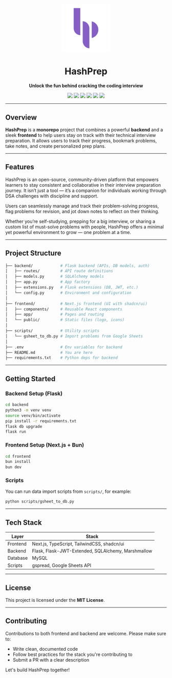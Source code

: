 <p align="center">
  <img src="./docs/hashprep-light.svg" alt="HashPrep Logo" width="150" />
</p>

<h1 align="center">HashPrep</h1>

<p align="center">
  <b> Unlock the fun behind cracking the coding interview </b>
</p>

<p align="center">
  <img src="https://img.shields.io/badge/Monorepo-yes-blue" />
  <img src="https://img.shields.io/badge/Backend-Flask-orange" />
  <img src="https://img.shields.io/badge/Frontend-Next.js-blueviolet" />
  <img src="https://img.shields.io/badge/UI-shadcn%2Fui-ff69b4" />
  <img src="https://img.shields.io/badge/DB-MySQL-brightgreen" />
  <img src="https://img.shields.io/badge/Auth-JWT-yellowgreen" />
</p>

---

## Overview

**HashPrep** is a **monorepo** project that combines a powerful **backend** and a sleek **frontend** to help users stay on track with their technical interview preparation. It allows users to track their progress, bookmark problems, take notes, and create personalized prep plans.

--- 

## Features

HashPrep is an open-source, community-driven platform that empowers learners to stay consistent and collaborative in their interview preparation journey. It isn’t just a tool — it’s a companion for individuals working through DSA challenges with discipline and support.

Users can seamlessly manage and track their problem-solving progress, flag problems for revision, and jot down notes to reflect on their thinking. 

Whether you’re self-studying, prepping for a big interview, or sharing a custom list of must-solve problems with people, HashPrep offers a minimal yet powerful environment to grow — one problem at a time.

---

## Project Structure

```bash
├── backend/            # Flask backend (APIs, DB models, auth)
│   ├── routes/         # API route definitions
│   ├── models.py       # SQLAlchemy models
│   ├── app.py          # App factory
│   ├── extensions.py   # Flask extensions (DB, JWT, etc.)
│   └── config.py       # Environment and configuration
│
├── frontend/           # Next.js frontend (UI with shadcn/ui)
│   ├── components/     # Reusable React components
│   ├── app/            # Pages and routing
│   └── public/         # Static files (logo, icons)
│
├── scripts/            # Utility scripts
│   └── gsheet_to_db.py # Import problems from Google Sheets
│
├── .env                # Env variables for backend
├── README.md           # You are here
├── requirements.txt    # Python deps for backend
```

---

## Getting Started

### Backend Setup (Flask)

```bash
cd backend
python3 -m venv venv
source venv/bin/activate
pip install -r requirements.txt
flask db upgrade
flask run
```

### Frontend Setup (Next.js + Bun)

```bash
cd frontend
bun install
bun dev
```

### Scripts

You can run data import scripts from `scripts/`, for example:

```bash
python scripts/gsheet_to_db.py
```

---


## Tech Stack

| Layer      | Stack                        |
|------------|------------------------------|
| Frontend   | Next.js, TypeScript, TailwindCSS, shadcn/ui |
| Backend    | Flask, Flask-JWT-Extended, SQLAlchemy, Marshmallow |
| Database   | MySQL                        |
| Scripts    | gspread, Google Sheets API   |

---

## License

This project is licensed under the **MIT License**.

---

## Contributing

Contributions to both frontend and backend are welcome. Please make sure to:

- Write clean, documented code
- Follow best practices for the stack you're contributing to
- Submit a PR with a clear description

Let's build HashPrep together!

